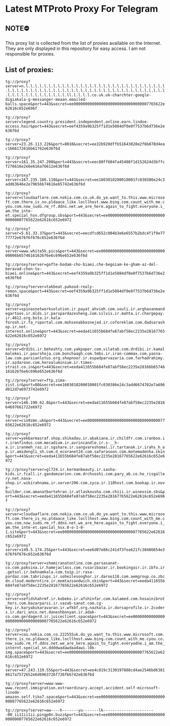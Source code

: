# Latest MTProto Proxy For Telegram

## NOTE⛔

This proxy list is collected from the list of proxies available on the Internet. They are only displayed in this repository for easy access. I am not responsible for proxies.

## List of proxies:

`tg://proxy?server=n.l.l.l.l.l.l.l.l.l.l.l.l.l.l.l.l.l.l.l.l.l.l.l.l.l.l.l.l.l.l.l.l.l.l.l.l.l.l.l.l.l.l.l.l.l.l.l.l.l.l.l.l.l.l.l.l.l.l.l.l.l.l.l.l.l.l.l.l.l.l.l.l.l.l.l.l.l.l.l.ll.l.l.l.l.co.uk.uk-charchter-google-digiakala-g-messanger-meaan.emailed-balls.space&port=443&secret=ee000000000000000000000000000000007765622e62616c652e696f`

`tg://proxy?server=legend.country.president.independent.online.earn.lindoe-access.hair&port=443&secret=eef4359a9b325ff1d1e5084df0e0f7537b6d736e2e636f6d`

`tg://proxy?server=23.26.113.226&port=8010&secret=ee32b920dffb51643028e2f6b878d4eac1666172616b61762e636f6d`

`tg://proxy?server=161.35.247.200&port=443&secret=eec80ff604fa45408f1d152624d3bffcf276616e2e6e616a76612e636f6d`

`tg://proxy?server=167.235.186.110&port=443&secret=ee1603010200010001fc030386e24c3add63646e2e79656b74616e65742e636f6d`

`tg://proxy?server=cloudaaflare.com.nokia.com.co.uk.do_yo.want_to.this.www.microsoft.com.there_is_no.pldaace_like.locllhost.www.bing.com.count_with_me.cyou.com.now_sudo.rm_rf.ddns.net.we_are_here.again_to_fight.everyone.i_am.the_inte-et.special_hsn.dfgroup.sbs&port=443&secret=ee000000000000000000000000000000007765622e62616c652e6972`

`tg://proxy?server=5.61.33.37&port=443&secret=eecdfcd652c004b3e6e6557b2bdc4f1f9e7777772e676f6f676c652e636f6d`

`tg://proxy?server=www.white5k.pics&port=443&secret=ee000000000000000000000000000000006b65746161626f6e6c696e652e636f6d`

`tg://proxy?server=gofte-bodam-cho-biaei.che-begoiam-ke-gham-az-del-beravad-chon-to-biaei.online&port=443&secret=eef4359a9b325ff1d1e5084df0e0f7537b6d736e2e636f6d`

`tg://proxy?server=takbeat.pakood-realy-remon.space&port=443&secret=eef4359a9b325ff1d1e5084df0e0f7537b6d736e2e636f6d`

`tg://proxy?server=spinasnetworksolution.ir.payat_ahvieh.com.souli.ir.arghavanmandegartoos.ir.mlds.ir.parspardazesheng.com.silvis.ir.mahta.ir.chargepay.ir.4612.org.bsta.ir.kala-forosh.ir.fa_rsportal.com.mohsenabbasnejad.ir.cofereklam.com.dadsarashop.ir.not-interest.online&port=443&secret=eeda411655b684fe87abf58ec2235e28167765622e62616c652e6972`

`tg://proxy?server=drdibi.ir.beheshty.com.yakpaper.com.vilatab.com.drdibi.ir.kamalmalekei.ir.pourshoja.com.bonchaagh.com.tmbs.ir.iran-commax.com.yasna-law.com.parsianlotus.org.shopnoor.ir.espadparvazaria.com.farhadrahimy.ir.azdaroon.com.heroaluminium.ir.times-strait.co.in&port=443&secret=eeda411655b684fe87abf58ec2235e28166b65746161626f6e6c696e652e636f6d`

`tg://proxy?server=ftp.zima-zist.ir&port=80&secret=ee1603010200010001fc030386e24c3add6674702e7a696d612d7a6973742e6972`

`tg://proxy?server=146.190.62.8&port=443&secret=eeda411655b684fe87abf58ec2235e281664697661722e6972`

`tg://proxy?server=cio9zmn.uk&port=443&secret=ee000000000000000000000000000000007765622e62616c652e6972`

`tg://proxy?server=yekbarmasraf.shop.shikadou.ir.abakiana.ir.childfr.com.iranboo.ir.iranfindus.com.mecadium.ir.avrincandle.ir.s-__h-a.ir.iranmeh_raz.ir.sgshare.ir.sangvareshomal.ir.tartanak.ir.irahs_h_op.ir.amidengli_sh.com.d_ecoranet24.com.safarasoon.com.motemadenha.skin&port=443&secret=eeda411655b684fe87abf58ec2235e28167765622e62616c652e6972`

`tg://proxy?server=gl724.ir.kermanbeauty.ir.sasha-kids.ir.fcall.ir.gandomzarinn.com.drchvoshi.com.pary_ab.co.he_risgallery.net.nava-shop.ir.wikirahnama.ir.server206.com.zyca.ir.118host.com.bookap.ir.nova-builder.com.amanatbartehran.ir.atlaskousha.com.chiii.ir.winexsim.sbs&port=443&secret=eeda411655b684fe87abf58ec2235e28167765622e62616c652e696f`

`tg://proxy?server=cloudaaflare.com.nokia.com.co.uk.do_yo.want_to.this.www.microsoft.com.there_is_no.pldaace_like.locllhost.www.bing.com.count_with_me.cyou.com.now_sudo.rm_rf.ddns.net.we_are_here.again_to_fight.everyone.i_am.the_inte-et.special_hsx.0-o-1-0-1.site&port=443&secret=ee000000000000000000000000000000007765622e62616c652e6972`

`tg://proxy?server=149.5.174.25&port=443&secret=ee6d07e86c241df3fea621fc38486654e3676f6f676c652e636f6d`

`tg://proxy?server=shemiranatonline.com.parsasanat-co.com.paksina.ir.hamejaclass.com.rusaribazar.ir.bookingair.ir.ibfo.ir.getsol.ir.behnamkala.com.toip.ir.rasa-pardaz.com.tabrizups.ir.soheilesonghor.ir.daroo118.com.aemgroup.co.zbcdn.cloud.moderntire.ir.momtazsandwich.skin&port=443&secret=eeda411655b684fe87abf58ec2235e28167765622e62616c652e6972`

`tg://proxy?server=sefidshahrmf.ir.kobeko.ir.afshinfar.com.kalamed.com.hosainibrot_hers.com.bazarparsi.ir.sazab-sanat.com.cg-key.ir.karyabikaravaran.ir.wfkbf.org.nazkala.ir.dorsaprofile.ir.2coders.ir.dari_anco.net.daneshbonyan.ir.adak-co.com.gerdagerd.ir.juiceclient.space&port=443&secret=ee000000000000000000000000000000007765622e62616c652e6972`

`tg://proxy?server=cou.nokia.com.co.222555uk.do_yo.want_to.this.www.microsoft.com.there_is_no.pldaace_like.locllhost.www.bing.com.count_with_me.cyou.co.now_sudo.rm_rf.ddns.net.we_are_here.again_to_fight.everyodne.i_am.the_internt.special_sn.ddddwadawdaadawi.l0k-img.space&port=443&secret=ee000000000000000000000000000000007765622e62616c652e6972`

`tg://proxy?server=47.243.119.55&port=443&secret=ee4c819c3130197888cd4ae2546bd63818617a7572652e6d6963726f736f66742e636f6d`

`tg://proxy?server=www-www-www.recent.immigration.extraordinary.accept.accident.self-microsoft-linode-amazon.self.tiko7.space&port=443&secret=ee000000000000000000000000000000007765622e62616c652e6972`

`tg://proxy?server=aw----h-------yu-------lk-----------------------00_ii11ii1ii.pingp0n.buzz&port=443&secret=ee000000000000000000000000000000007765622e62616c652e6972`

